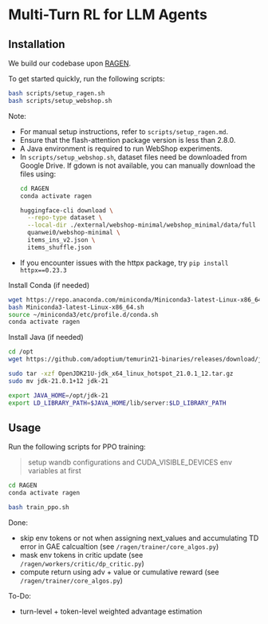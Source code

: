 # Multi-Turn RL for LLM Agents

## Installation

We build our codebase upon [RAGEN](https://github.com/RAGEN-AI/RAGEN).

To get started quickly, run the following scripts:
```bash
bash scripts/setup_ragen.sh
bash scripts/setup_webshop.sh
```

Note:
- For manual setup instructions, refer to `scripts/setup_ragen.md`.
- Ensure that the flash-attention package version is less than 2.8.0.
- A Java environment is required to run WebShop experiments.
- In `scripts/setup_webshop.sh`, dataset files need be downloaded from Google Drive. If gdown is not available, you can manually download the files using:
  ```bash
  cd RAGEN
  conda activate ragen

  huggingface-cli download \
    --repo-type dataset \
    --local-dir ./external/webshop-minimal/webshop_minimal/data/full \
    quanwei0/webshop-minimal \
    items_ins_v2.json \
    items_shuffle.json
  ```
- If you encounter issues with the httpx package, try `pip install httpx==0.23.3`

Install Conda (if needed)
```bash
wget https://repo.anaconda.com/miniconda/Miniconda3-latest-Linux-x86_64.sh
bash Miniconda3-latest-Linux-x86_64.sh
source ~/miniconda3/etc/profile.d/conda.sh
conda activate ragen
```


Install Java (if needed)
```bash
cd /opt
wget https://github.com/adoptium/temurin21-binaries/releases/download/jdk-21.0.1%2B12/OpenJDK21U-jdk_x64_linux_hotspot_21.0.1_12.tar.gz

sudo tar -xzf OpenJDK21U-jdk_x64_linux_hotspot_21.0.1_12.tar.gz
sudo mv jdk-21.0.1+12 jdk-21

export JAVA_HOME=/opt/jdk-21
export LD_LIBRARY_PATH=$JAVA_HOME/lib/server:$LD_LIBRARY_PATH
```

## Usage

Run the following scripts for PPO training:

> setup wandb configurations and CUDA_VISIBLE_DEVICES env variables at first 

```bash
cd RAGEN
conda activate ragen

bash train_ppo.sh
```

Done:
- skip env tokens or not when assigning next_values and accumulating TD error in GAE calcualtion (see `/ragen/trainer/core_algos.py`)
- mask env tokens in critic update (see `/ragen/workers/critic/dp_critic.py`)
- compute return using adv + value or cumulative reward (see `/ragen/trainer/core_algos.py`)

To-Do:
- turn-level + token-level weighted advantage estimation